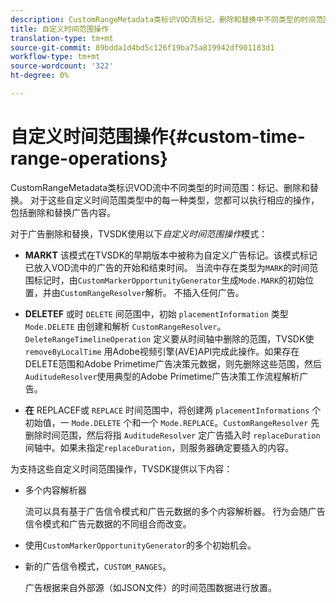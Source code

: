 ```yaml
---
description: CustomRangeMetadata类标识VOD流标记、删除和替换中不同类型的时间范围。 对于这些自定义时间范围类型中的每一种类型，您都可以执行相应的操作，包括删除和替换广告内容。
title: 自定义时间范围操作
translation-type: tm+mt
source-git-commit: 89bdda1d4bd5c126f19ba75a819942df901183d1
workflow-type: tm+mt
source-wordcount: '322'
ht-degree: 0%

---
```



# 自定义时间范围操作{#custom-time-range-operations}

CustomRangeMetadata类标识VOD流中不同类型的时间范围：标记、删除和替换。 对于这些自定义时间范围类型中的每一种类型，您都可以执行相应的操作，包括删除和替换广告内容。

<!--<a id="section_1323C0BAC259424C85A6ACFB48FE77EC"></a>-->

对于广告删除和替换，TVSDK使用以下&#x200B;*自定义时间范围操作*&#x200B;模式：

* **MARKT** 该模式在TVSDK的早期版本中被称为自定义广告标记。该模式标记已放入VOD流中的广告的开始和结束时间。 当流中存在类型为`MARK`的时间范围标记时，由`CustomMarkerOpportunityGenerator`生成`Mode.MARK`的初始位置，并由`CustomRangeResolver`解析。 不插入任何广告。

* **DELETEF** 或时 `DELETE` 间范围中，初始 `placementInformation` 类型 `Mode.DELETE` 由创建和解析 `CustomRangeResolver`。`DeleteRangeTimelineOperation` 定义要从时间轴中删除的范围，TVSDK使 `removeByLocalTime` 用Adobe视频引擎(AVE)API完成此操作。如果存在DELETE范围和Adobe Primetime广告决策元数据，则先删除这些范围，然后`AuditudeResolver`使用典型的Adobe Primetime广告决策工作流程解析广告。

* **在** REPLACEF或 `REPLACE` 时间范围中，将创建两 `placementInformations` 个初始值，一 `Mode.DELETE` 个和一个 `Mode.REPLACE`。`CustomRangeResolver` 先删除时间范围，然后将指 `AuditudeResolver` 定广告插入时 `replaceDuration` 间轴中。如果未指定`replaceDuration`，则服务器确定要插入的内容。

为支持这些自定义时间范围操作，TVSDK提供以下内容：

* 多个内容解析器

   流可以具有基于广告信令模式和广告元数据的多个内容解析器。 行为会随广告信令模式和广告元数据的不同组合而改变。
* 使用`CustomMarkerOpportunityGenerator`的多个初始机会。
* 新的广告信令模式，`CUSTOM_RANGES`。

   广告根据来自外部源（如JSON文件）的时间范围数据进行放置。